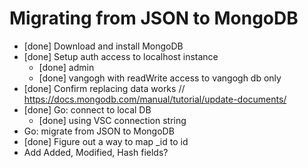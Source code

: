 # Migrating from JSON to MongoDB

- [done] Download and install MongoDB
- [done] Setup auth access to localhost instance
    - [done] admin
    - [done] vangogh with readWrite access to vangogh db only
- [done] Confirm replacing data works // https://docs.mongodb.com/manual/tutorial/update-documents/
- [done] Go: connect to local DB
    - [done] using VSC connection string
- Go: migrate from JSON to MongoDB
- [done] Figure out a way to map _id to id
- Add Added, Modified, Hash fields?
